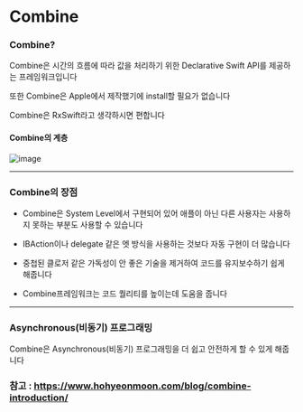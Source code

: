 # Combine

### Combine?

Combine은 시간의 흐름에 따라 값을 처리하기 위한 Declarative Swift API를 제공하는 프레임워크입니다

또한 Combine은 Apple에서 제작했기에 install할 필요가 없습니다

Combine은 RxSwift라고 생각하시면 편합니다

#### Combine의 계층

![image](https://user-images.githubusercontent.com/81547954/158089094-500e6cdb-3b50-46bc-91fa-6d72aa62940f.png)

<hr>

### Combine의 장점

* Combine은 System Level에서 구현되어 있어 애플이 아닌 다른 사용자는 사용하지 못하는 부분도 사용할 수 있습니다

* IBAction이나 delegate 같은 엣 방식을 사용하는 것보다 자동 구현이 더 많습니다

* 중첩된 클로저 같은 가독성이 안 좋은 기술을 제거하여 코드를 유지보수하기 쉽게 해줍니다

* Combine프레임워크는 코드 퀄리티를 높이는데 도움을 줍니다

<hr>

### Asynchronous(비동기) 프로그래밍

Combine은 Asynchronous(비동기) 프로그래밍을 더 쉽고 안전하게 할 수 있게 해줍니다

### 참고 : https://www.hohyeonmoon.com/blog/combine-introduction/
